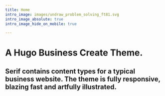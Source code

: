 ```yaml
---
title: Home
intro_image: images/undraw_problem_solving_ft81.svg
intro_image_absolute: true
intro_image_hide_on_mobile: true

---
```

# A Hugo Business Create Theme.

## Serif contains content types for a typical business website. The theme is fully responsive, blazing fast and artfully illustrated.